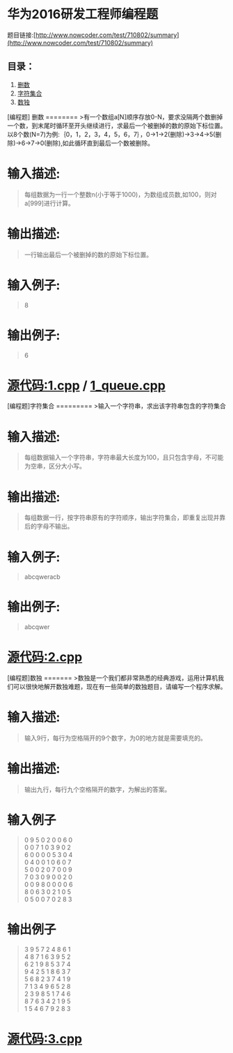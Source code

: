 # 华为2016研发工程师编程题
题目链接:[http://www.nowcoder.com/test/710802/summary](http://www.nowcoder.com/test/710802/summary)

## 目录：
1. [删数](#第一题)
2. [字符集合](#第二题)
3. [数独](#第三题)

<a name = "第一题"/>
[编程题] 删数
========
>有一个数组a[N]顺序存放0-N，要求没隔两个数删掉一个数，到末尾时循环至开头继续进行，求最后一个被删掉的数的原始下标位置。以8个数(N=7)为例:｛0，1，2，3，4，5，6，7｝，0->1->2(删除)->3->4->5(删除)->6->7->0(删除),如此循环直到最后一个数被删除。

输入描述:
=====

>每组数据为一行一个整数n(小于等于1000)，为数组成员数,如100，则对a[999]进行计算。

输出描述:
=====
>一行输出最后一个被删掉的数的原始下标位置。

输入例子:
=====
>8

输出例子:
=====
>6     

[源代码:1.cpp](1.cpp) / [1_queue.cpp](1_queue.cpp)
==============

<a name = "第二题"/>
[编程题]字符集合
=========
>输入一个字符串，求出该字符串包含的字符集合

输入描述:
=====
>每组数据输入一个字符串，字符串最大长度为100，且只包含字母，不可能为空串，区分大小写。

输出描述:
======
>每组数据一行，按字符串原有的字符顺序，输出字符集合，即重复出现并靠后的字母不输出。

输入例子:
=====
>abcqweracb

输出例子:
=====
>abcqwer

[源代码:2.cpp](2.cpp)
====================

<a name = "第三题"/>
[编程题]数独
=======
>数独是一个我们都非常熟悉的经典游戏，运用计算机我们可以很快地解开数独难题，现在有一些简单的数独题目，请编写一个程序求解。

输入描述:
=====
>输入9行，每行为空格隔开的9个数字，为0的地方就是需要填充的。

输出描述:
=====
>输出九行，每行九个空格隔开的数字，为解出的答案。

输入例子
====
> 0 9 5 0 2 0 0 6 0   
0 0 7 1 0 3 9 0 2  
6 0 0 0 0 5 3 0 4  
0 4 0 0 1 0 6 0 7  
5 0 0 2 0 7 0 0 9  
7 0 3 0 9 0 0 2 0  
0 0 9 8 0 0 0 0 6  
8 0 6 3 0 2 1 0 5  
0 5 0 0 7 0 2 8 3  

输出例子
====
>3 9 5 7 2 4 8 6 1  
4 8 7 1 6 3 9 5 2  
6 2 1 9 8 5 3 7 4  
9 4 2 5 1 8 6 3 7  
5 6 8 2 3 7 4 1 9  
7 1 3 4 9 6 5 2 8   
2 3 9 8 5 1 7 4 6    
8 7 6 3 4 2 1 9 5  
1 5 4 6 7 9 2 8 3  

[源代码:3.cpp](3.cpp)
====================




